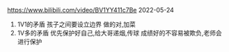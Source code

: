 
https://www.bilibili.com/video/BV1YY411c7Be 2022-05-24
1. 1V1的矛盾   孩子之间要设立边界    做的对,加菜
2. 1V多的矛盾  优先保护好自己,给大哥递烟,传球
成绩好的不容易被欺负,老师会进行保护
